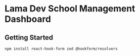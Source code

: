 # Lama Dev School Management Dashboard

## Getting Started

```
npm install react-hook-form zod @hookform/resolvers
```
